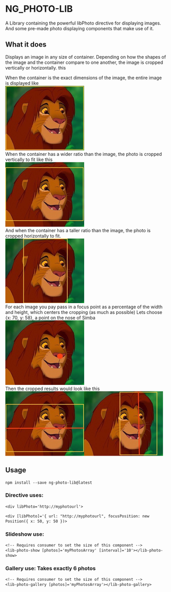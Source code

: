 # NG_PHOTO-LIB

A Library containing the powerful libPhoto directive for displaying images. And some pre-made photo displaying components that make use of it.

## What it does

Displays an image in any size of container. Depending on how the shapes of the image and the container compare to one another, the image is cropped vertically or horizontally.
this

<div>
When the container is the exact dimensions of the image, the entire image is displayed like 
<div><img src="Simba-perfect.jpg"/></div>
</div>

<div>
When the container has a wider ratio than the image, the photo is cropped vertically to fit like this
<div><img src="Simba-wide.jpeg"/></div>
</div>

<div>
And when the container has a taller ratio than the image, the photo is cropped horizontally to fit.
<div><img src="Simba-tall.jpeg"/></div>
</div>

<div>
For each image you pay pass in a focus point as a percentage of the width and height, which centers the cropping (as much as possible)
Lets choose {x: 70, y: 58}, a point on the nose of Simba

<div><img src="Simba-marked.jpeg"/></div>
</div>

<div>
Then the cropped results would look like this
<div><img src="Simba-wide-nose.jpeg"/><img src="Simba-tall-nose.jpeg"/></div>
</div>





## Usage

```
npm install --save ng-photo-lib@latest
```

### Directive uses:
```
<div libPhoto='http://myphotourl'>
```

```
<div [libPhoto]='{ url: "http://myphotourl", focusPosition: new Position({ x: 50, y: 50 })>
```

### Slideshow use:

```
<!-- Requires consumer to set the size of this component -->
<lib-photo-show [photos]='myPhotosArray' [interval]='10'></lib-photo-show>
```

### Gallery use: Takes exactly 6 photos

```
<!-- Requires consumer to set the size of this component -->
<lib-photo-gallery [photos]='myPhotosArray'></lib-photo-gallery>
```
